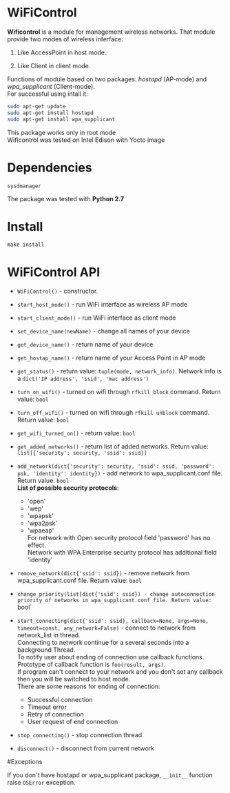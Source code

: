 # WiFiControl

**Wificontrol** is a module for management wireless networks.
That module provide two modes of wireless interface:

 1. Like AccessPoint in host mode.

 2. Like Client in client mode.

Functions of module based on two packages: *hostapd* (AP-mode) and *wpa_supplicant* (Client-mode).  
For successful using intall it:
```bash
sudo apt-get update
sudo apt-get install hostapd
sudo apt-get install wpa_supplicant
```
This package works only in root mode   
Wificontrol was tested on Intel Edison with Yocto image

# Dependencies

`sysdmanager`

The package was tested with **Python 2.7**

# Install

`make install`

# WiFiControl API

 - `WiFiControl()` - constructor.

 
 - `start_host_mode()` - run WiFi interface as wireless AP mode
 - `start_client_mode()` - run WiFi interface as client mode
 - `set_device_name(newName)` - change all names of your device
 - `get_device_name()` - return name of your device
 - `get_hostap_name()` - return name of your Access Point in AP mode
 - `get_status()` -  return value: `tuple(mode, network_info)`. Network info is a `dict('IP address', 'ssid', 'mac address')`
 - `turn_on_wifi()` - turned on wifi through `rfkill block` command. Return value: `bool`
 - `turn_off_wifi()` - turned on wifi through `rfkill unblock` command. Return value: `bool`
 - `get_wifi_turned_on()` - return value: `bool`


 - `get_added_networks()` - return list of added networks. Return value: `list[{'security': security, 'ssid': ssid}]`


 - `add_network(dict{'security': security, 'ssid': ssid, 'password': psk, 'identity': identity})` - add network to wpa_supplicant.conf file. Return value: `bool`   
**List of possible security protocols**:
    - 'open'
    - 'wep'
    - 'wpapsk'
    - 'wpa2psk'
    - 'wpaeap'   
For network with Open security protocol field 'password' has no effect.   
Network with WPA Enterprise security protocol has additional field 'identity'

 - `remove_network(dict{'ssid': ssid})` - remove network from wpa_supplicant.conf file. Return value: `bool`
 - `change_priority(list[dict{'ssid': ssid}) - change autoconnection priority of networks in wpa_supplicant.conf file. Return value: `bool`
 
 - `start_connecting(dict{'ssid': ssid}, callback=None, args=None, timeout=const, any_network=False)` - connect to network from network_list in thread.  
  Connecting to network continue for a several seconds into a background Thread.  
  To notify user about ending of connection use callback functions.  
  Prototype of callback function is `foo(result, args)`.  
  If program can't connect to your network and you don't set any callback then you will be switched to host mode.  
  There are some reasons for ending of connection:
    * Successful connection
	* Timeout error
	* Retry of connection
	* User request of end connection
 - `stop_connecting()` - stop connection thread
 - `disconnect()` - disconnect from current network
 
#Exceptions

If you don't have hostapd or wpa_supplicant package, `__init__` function raise `OSError` exception. 

